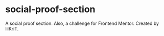 # social-proof-section
A social proof section. Also, a challenge for Frontend Mentor.
Created by lilKriT.